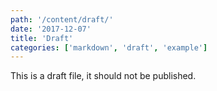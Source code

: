 ```yaml
---
path: '/content/draft/'
date: '2017-12-07'
title: 'Draft'
categories: ['markdown', 'draft', 'example']
---
```


This is a draft file, it should not be published.
